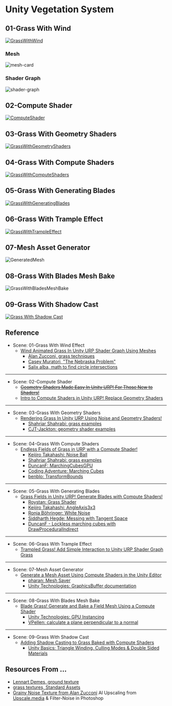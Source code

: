 # Unity Vegetation System

## 01-Grass With Wind
[![GrassWithWind](./Assets/Art/Samples/01-cover-vegetation.png)](https://youtu.be/jnDkbWfy9xI)

### Mesh
![mesh-card](./Assets/Art/Samples/mesh-card.png)

### Shader Graph
![shader-graph](./Assets/Art/Samples/shaderGraph.png)

## 02-Compute Shader
[![ComputeShader](./Assets/Art/Samples/02-cover-ComputeShader.png)](https://youtu.be/UIM5r9QLgNg)

## 03-Grass With Geometry Shaders
[![GrassWithGeometryShaders](./Assets/Art/Samples/03-cover-GrassWithGeometryShaders.png)](https://youtu.be/1pL7GS5mEPA)

## 04-Grass With Compute Shaders
[![GrassWithComputeShaders](./Assets/Art/Samples/04-cover-GrassWithComputeShaders.png)](https://youtu.be/ODRMUu2rpNc)

## 05-Grass With Generating Blades
[![GrassWithGeneratingBlades](./Assets/Art/Samples/05-cover-GrassWithGeneratingBlades.png)](https://youtu.be/iCve6qVbe1M)

## 06-Grass With Trample Effect
[![GrassWithTrampleEffect](./Assets/Art/Samples/06-cover-GrassWithTrample.png)](https://youtu.be/T0Ho-X7Sw7c)

## 07-Mesh Asset Generator
![GeneratedMesh](./Assets/Art/Samples/07-cover-MeshAssetGenerator.png)

## 08-Grass With Blades Mesh Bake
![GrassWithBladesMeshBake](./Assets/Art/Samples/08-cover-GrassWithBladesMeshBake.png)

## 09-Grass With Shadow Cast
[![Grass With Shadow Cast](./Assets/Art/Samples/09-cover-GrassWithShadowCast.png)](https://youtu.be/WA8PzVAWhoA)

## Reference
* Scene: 01-Grass With Wind Effect
  * [Wind Animated Grass In Unity URP Shader Graph Using Meshes](https://youtu.be/JDpt9xYaUYc)
    * [Alan Zucconi, grass techniques](https://www.alanzucconi.com/2018/07/28/shader-showcase-saturday-3/#more-9545)
    * [Casey Muratori, "The Nebraska Problem"](https://caseymuratori.com/blog_0011)
    * [Salix alba, math to find circle intersections](https://math.stackexchange.com/questions/256100/how-can-i-find-the-points-at-which-two-circles-intersect)
___
* Scene: 02-Compute Shader
  * ~~[Geometry Shaders Made Easy In Unity URP! For Those New to Shaders!](https://youtu.be/7C-mA08mp8o)~~
  * [Intro to Compute Shaders in Unity URP! Replace Geometry Shaders](https://youtu.be/EB5HiqDl7VE)
___
* Scene: 03-Grass With Geometry Shaders
  * [Rendering Grass In Unity URP Using Noise and Geometry Shaders!](https://youtu.be/YghAbgCN8XA)
    * [Shahriar Shahrabi: grass examples](https://shahriyarshahrabi.medium.com/volumetric-grass-shader-28ebb9f6860b)
    * [CJT-Jackton: geometry shader examples](https://github.com/CJT-Jackton/URP-Geometry-Shader-Example)
___
* Scene: 04-Grass With Compute Shaders
  * [Endless Fields of Grass in URP with a Compute Shader!](https://youtu.be/c1JThTu6-Ok)
    * [Keijiro Takahashi: Noise Ball](https://github.com/keijiro/NoiseBall2)
    * [Shahriar Shahrabi: grass examples](https://shahriyarshahrabi.medium.com/volumetric-grass-shader-28ebb9f6860b)
    * [DuncanF: MarchingCubesGPU](https://gist.github.com/DuncanF/353509dd397ea5f292fa52d1b9b5133d)
    * [Coding Adventure: Marching Cubes](https://youtu.be/M3iI2l0ltbE)
    * [benblo: TransformBounds](https://answers.unity.com/questions/361275/cant-convert-bounds-from-world-coordinates-to-loca.html)
___
* Scene: 05-Grass With Generating Blades
  * [Grass Fields in Unity URP! Generate Blades with Compute Shaders!](https://youtu.be/DeATXF4Szqo)
    * [Roystan: Grass Shader](https://roystan.net/articles/grass-shader/)
    * [Keijiro Takahashi: AngleAxis3x3](https://gist.github.com/keijiro/ee439d5e7388f3aafc5296005c8c3f33)
    * [Ronja Böhringer: White Noise](https://www.ronja-tutorials.com/post/024-white-noise/)
    * [Siddharth Hegde: Messing with Tangent Space](https://www.gamedeveloper.com/programming/messing-with-tangent-space)
    * [DuncanF - Lockless marching cubes with DrawProceduralIndirect](https://gist.github.com/DuncanF/353509dd397ea5f292fa52d1b9b5133d)
___    
* Scene: 06-Grass With Trample Effect
  * [Trampled Grass! Add Simple Interaction to Unity URP Shader Graph Grass](https://youtu.be/AmO7k-Lr0XM)
___
* Scene: 07-Mesh Asset Generator
  * [Generate a Mesh Asset Using Compute Shaders in the Unity Editor](https://youtu.be/AiWCPiGr10o)
    * [pharan: Mesh Saver](https://github.com/pharan/Unity-MeshSaver/blob/master/MeshSaver/Editor/MeshSaverEditor.cs)
    * [Unity Technologies: GraphicsBuffer documentation](https://docs.unity3d.com/2021.3/Documentation/ScriptReference/GraphicsBuffer.html)
___
* Scene: 08-Grass With Blades Mesh Bake
  * [Blade Grass! Generate and Bake a Field Mesh Using a Compute Shader](https://youtu.be/6SFTcDNqwaA)
    * [Unity Technologies: GPU Instancing](https://docs.unity3d.com/Manual/GPUInstancing.html)
    * [VPellen: calculate a plane perpendicular to a normal](https://stackoverflow.com/questions/55464852/how-to-find-a-randomic-vector-orthogonal-to-a-given-vector)
___
* Scene: 09-Grass With Shadow Cast
  * [Adding Shadow Casting to Grass Baked with Compute Shaders](https://youtu.be/IPoHY_yJxMc)
    * [Unity Basics: Triangle Winding, Culling Modes & Double Sided Materials](https://youtu.be/3WWKHt92XKQ)  

## Resources From ... 
  * [Lennart Demes, ground texture](https://ambientcg.com/view?id=Ground003)
  * [grass textures, Standard Assets](https://assetstore.unity.com/packages/essentials/asset-packs/standard-assets-for-unity-2018-4-32351)
  * [Grainy Noise Texture from Alan Zucconi](https://www.alanzucconi.com/2019/10/08/journey-sand-shader-3/) AI Upscaling from [Upscale.media](https://www.upscale.media/) & Filter-Noise in Photoshop
